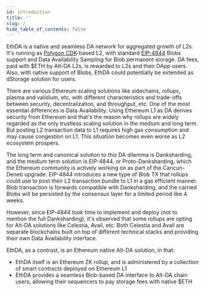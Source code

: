 ```yaml
---
id: introduction
title: ''
slug: /
hide_table_of_contents: false
---
```


EthDA is a native and seamless DA network for aggregated growth of L2s. It's running as [Polygon CDK](https://polygon.technology/polygon-cdk)-based L2, with standard [EIP-4844](https://www.eip4844.com) Blobs support and Data Availability Sampling for Blob permanent storage. DA fees, paid with $ETH by Alt-DA L2s, is rewarded to L2s and their DApp users. Also, with native support of Blobs, EthDA could potentially be extended as dStorage solution for users.

There are various Ethereum scaling solutions like sidechains, rollups, plasma and validium, etc, with different characteristics and trade-offs between security, decentralization, and throughput, etc. One of the most essential differences is Data Availability. Using Ethereum L1 as DA derives security from Ethereum and that's the reason why rollups are widely regarded as the only trustless scaling solution in the medium and long term. But posting L2 transaction data to L1 requires high gas consumption and may cause congestion on L1. This situation becomes even worse as L2 ecosystem prospers.

The long term and canonical solution to this DA dilemma is Danksharding, and the medium term solution is EIP-4844, or Proto-Danksharding, which the Ethereum community is actively working on as part of the Cancun-Deneb upgrade. EIP-4844 introduces a new type of Blob TX that rollups could use to post their L2 transaction bundle to L1 in a gas efficient manner. Blob transaction is forwards compatible with Danksharding, and the carried Blobs will be persisted by the consensus layer for a limited period like 4 weeks.

However, since EIP-4844 took time to implement and deploy (not to mention the full Danksharding), it's observed that some rollups are opting for Alt-DA solutions like Celestia, Avail, etc. Both Celestia and Avail are separate blockchains built on top of different technical stacks and providing their own Data Availability interface.

EthDA, as a contrast, is an Ethereum native Alt-DA solution, in that:
- EthDA itself is an Ethereum ZK rollup, and is administered by a collection of smart contracts deployed on Ethereum L1
- EthDA provides a seamless Blob-based DA interface to Alt-DA chain users, allowing their sequencers to pay storage fees with native $ETH